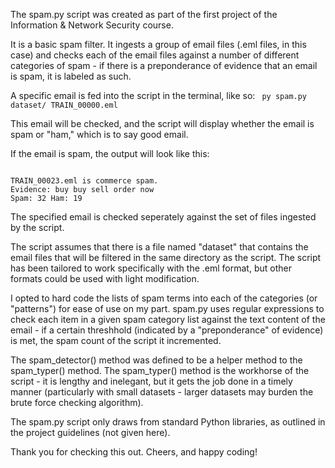 The spam.py script was created as part of the first project of the Information & Network Security course.

It is a basic spam filter. It ingests a group of email files (.eml files, in this case) and checks each of the email files
against a number of different categories of spam - if there is a preponderance of evidence that an email is spam, it is labeled as such.

A specific email is fed into the script in the terminal, like so:
<code>
py spam.py dataset/ TRAIN_00000.eml
</code>



This email will be checked, and the script will display whether the email is spam or "ham," which is to say good email. 

If the email is spam, the output will look like this:

<code>
TRAIN_00023.eml is commerce spam.
Evidence: buy buy sell order now
Spam: 32 Ham: 19
</code>


The specified email is checked seperately against the set of files ingested by the script. 

The script assumes that there is a file named "dataset" that contains the email files that will be filtered in the same directory as the 
script. The script has been tailored to work specifically with the .eml format, but other formats could be used with light modification. 

I opted to hard code the lists of spam terms into each of the categories (or "patterns") for ease of use on my part. 
spam.py uses regular expressions to check each item in a given spam category list against the text content of the email - if a certain
threshhold (indicated by a "preponderance" of evidence) is met, the spam count of the script it incremented. 

The spam_detector() method was defined to be a helper method to the spam_typer() method. The spam_typer() method is the workhorse of
the script - it is lengthy and inelegant, but it gets the job done in a timely manner (particularly with small datasets - larger datasets
may burden the brute force checking algorithm). 

The spam.py script only draws from standard Python libraries, as outlined in the project guidelines (not given here). 

Thank you for checking this out. Cheers, and happy coding! 
